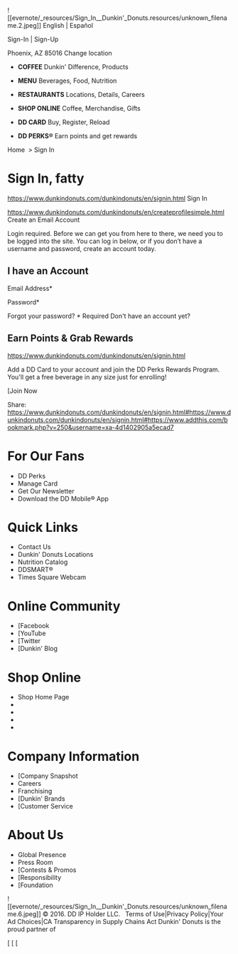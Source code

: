 !\[\[evernote/\_resources/Sign_In\_\_Dunkin'\_Donuts.resources/unknown_filename.2.jpeg\]\]
English | Español

Sign-In | Sign-Up

Phoenix, AZ 85016 Change location

- **COFFEE** Dunkin' Difference, Products

- **MENU** Beverages, Food, Nutrition

- **RESTAURANTS** Locations, Details, Careers

- **SHOP ONLINE** Coffee, Merchandise, Gifts

- **DD CARD** Buy, Register, Reload

- **DD PERKS®** Earn points and get rewards

Home  >
Sign In

# Sign In, fatty

<https://www.dunkindonuts.com/dunkindonuts/en/signin.html>
Sign In

<https://www.dunkindonuts.com/dunkindonuts/en/createprofilesimple.html>
Create an Email Account

Login required. Before we can get you from here to there, we need you to be logged into the site. You can log in below, or if you don’t have a username and password, create an account today.

## I have an Account

Email Address\*

Password\*

Forgot your password? * Required
Don't have an account yet?

## Earn Points & Grab Rewards

<https://www.dunkindonuts.com/dunkindonuts/en/signin.html>

Add a DD Card to your account and join the DD Perks Rewards Program. You'll get a free beverage in any size just for enrolling!

\[Join Now

Share:
<https://www.dunkindonuts.com/dunkindonuts/en/signin.html#><https://www.dunkindonuts.com/dunkindonuts/en/signin.html#><https://www.addthis.com/bookmark.php?v=250&username=xa-4d1402905a5ecad7>

# For Our Fans

- DD Perks
- Manage Card
- Get Our Newsletter
- Download the DD Mobile® App

# Quick Links

- Contact Us
- Dunkin' Donuts Locations
- Nutrition Catalog
- DDSMART®
- Times Square Webcam

# Online Community

- \[Facebook
- \[YouTube
- \[Twitter
- \[Dunkin' Blog

# Shop Online

- Shop Home Page
-
-
-
-

# Company Information

- \[Company Snapshot
- Careers
- Franchising
- \[Dunkin' Brands
- \[Customer Service

# About Us

- Global Presence
- Press Room
- \[Contests & Promos
- \[Responsibility
- \[Foundation

!\[\[evernote/\_resources/Sign_In\_\_Dunkin'\_Donuts.resources/unknown_filename.6.jpeg\]\]
© 2016. DD IP Holder LLC.   Terms of Use|Privacy Policy|Your Ad Choices|CA Transparency in Supply Chains Act
Dunkin' Donuts is the proud partner of

\[
\[
\[
